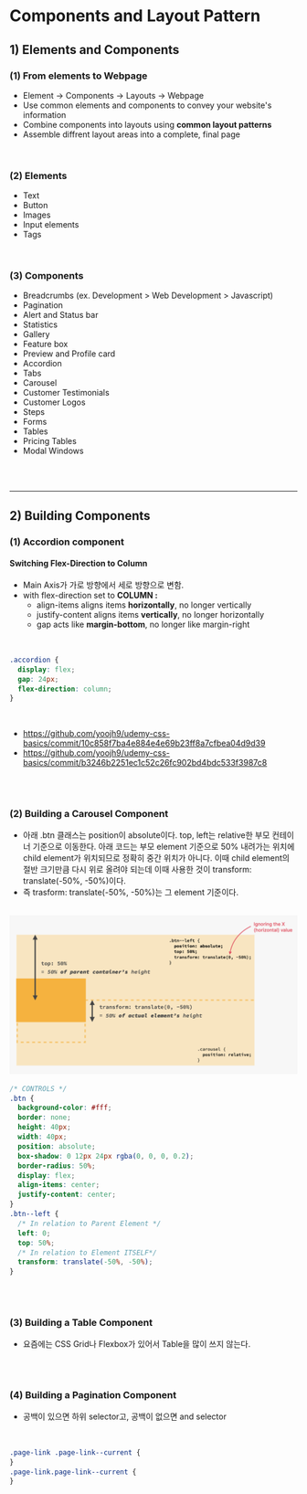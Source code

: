 # Components and Layout Pattern

## 1) Elements and Components

### (1) From elements to Webpage

- Element -> Components -> Layouts -> Webpage
- Use common elements and components to convey your website's information
- Combine components into layouts using **common layout patterns**
- Assemble diffrent layout areas into a complete, final page

<br>

### (2) Elements

- Text
- Button
- Images
- Input elements
- Tags

<br>

### (3) Components

- Breadcrumbs (ex. Development > Web Development > Javascript)
- Pagination
- Alert and Status bar
- Statistics
- Gallery
- Feature box
- Preview and Profile card
- Accordion
- Tabs
- Carousel
- Customer Testimonials
- Customer Logos
- Steps
- Forms
- Tables
- Pricing Tables
- Modal Windows

<br><br>

---

## 2) Building Components

### (1) Accordion component

#### Switching Flex-Direction to Column

- Main Axis가 가로 방향에서 세로 방향으로 변함.
- with flex-direction set to **COLUMN :**
  - align-items aligns items **horizontally**, no longer vertically
  - justify-content aligns items **vertically**, no longer horizontally
  - gap acts like **margin-bottom**, no longer like margin-right

<br>

```css
.accordion {
  display: flex;
  gap: 24px;
  flex-direction: column;
}
```

<br>

- https://github.com/yoojh9/udemy-css-basics/commit/10c858f7ba4e884e4e69b23ff8a7cfbea04d9d39
- https://github.com/yoojh9/udemy-css-basics/commit/b3246b2251ec1c52c26fc902bd4bdc533f3987c8

<br><br>

### (2) Building a Carousel Component

- 아래 .btn 클래스는 position이 absolute이다. top, left는 relative한 부모 컨테이너 기준으로 이동한다. 아래 코드는 부모 element 기준으로 50% 내려가는 위치에 child element가 위치되므로 정확히 중간 위치가 아니다. 이때 child element의 절반 크기만큼 다시 위로 올려야 되는데 이때 사용한 것이 transform: translate(-50%, -50%)이다.
- 즉 trasform: translate(-50%, -50%)는 그 element 기준이다.

<br>

<img src="image.png" width="600px">

<br>

```css
/* CONTROLS */
.btn {
  background-color: #fff;
  border: none;
  height: 40px;
  width: 40px;
  position: absolute;
  box-shadow: 0 12px 24px rgba(0, 0, 0, 0.2);
  border-radius: 50%;
  display: flex;
  align-items: center;
  justify-content: center;
}
.btn--left {
  /* In relation to Parent Element */
  left: 0;
  top: 50%;
  /* In relation to Element ITSELF*/
  transform: translate(-50%, -50%);
}
```

<br><br>

### (3) Building a Table Component

- 요즘에는 CSS Grid나 Flexbox가 있어서 Table을 많이 쓰지 않는다.

<br><br>

### (4) Building a Pagination Component

- 공백이 있으면 하위 selector고, 공백이 없으면 and selector

<br>

```css
.page-link .page-link--current {
}
.page-link.page-link--current {
}
```
